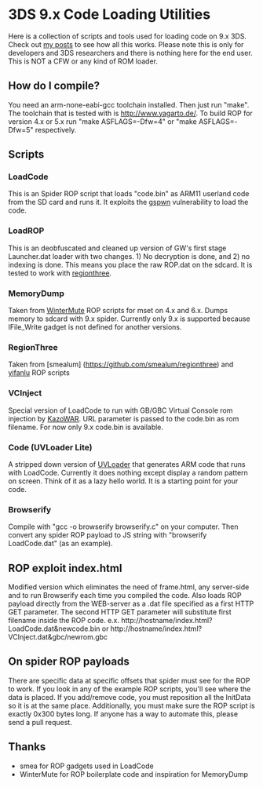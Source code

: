 3DS 9.x Code Loading Utilities
===============================================================================

Here is a collection of scripts and tools used for loading code on 9.x 3DS. 
Check out [my posts](http://yifan.lu/category/devices/3ds/) to see how all 
this works. Please note this is only for developers and 3DS researchers and 
there is nothing here for the end user. This is NOT a CFW or any kind of ROM 
loader.

## How do I compile?

You need an arm-none-eabi-gcc toolchain installed. Then just run "make".
The toolchain that is tested with is <http://www.yagarto.de/>. To build ROP for version 4.x or 5.x run "make ASFLAGS=-Dfw=4" or "make ASFLAGS=-Dfw=5" respectively.

## Scripts

### LoadCode

This is an Spider ROP script that loads "code.bin" as ARM11 userland code from 
the SD card and runs it. It exploits the [gspwn](http://smealum.net/?p=517) 
vulnerability to load the code.

### LoadROP

This is an deobfuscated and cleaned up version of GW's first stage Launcher.dat 
loader with two changes. 1) No decryption is done, and 2) no indexing is done. 
This means you place the raw ROP.dat on the sdcard. It is tested to work with 
[regionthree](http://github.com/smealum/regionthree).

### MemoryDump

Taken from [WinterMute](https://github.com/WinterMute/ROPInstaller) ROP scripts 
for mset on 4.x and 6.x. Dumps memory to sdcard with 9.x spider. Currently only 9.x is supported because IFile_Write gadget is not defined for another versions.

### RegionThree

Taken from [smealum] (https://github.com/smealum/regionthree) and [yifanlu](https://github.com/yifanlu/Spider3DSTools/wiki/RegionThree-Loading) ROP scripts

### VCInject

Special version of LoadCode to run with GB/GBC Virtual Console rom injection by [KazoWAR](http://gbatemp.net/threads/injecting-roms-into-vc-with-only-the-web-browser-sure.379760/). URL parameter is passed to the code.bin as rom filename. For now only 9.x code.bin is available.

### Code (UVLoader Lite)

A stripped down version of [UVLoader](http://github.com/yifanlu/UVLoader) that 
generates ARM code that runs with LoadCode. Currently it does nothing except 
display a random pattern on screen. Think of it as a lazy hello world. It is 
a starting point for your code.

### Browserify

Compile with "gcc -o browserify browserify.c" on your computer. Then convert 
any spider ROP payload to JS string with "browserify LoadCode.dat" (as an 
example).

## ROP exploit index.html

Modified version which eliminates the need of frame.html, any server-side and to run Browserify each time you compiled the code. Also loads ROP payload directly from the WEB-server as a .dat file specified as a first HTTP GET parameter. The second HTTP GET parameter will substitute first filename inside the ROP code. e.x. http://hostname/index.html?LoadCode.dat&newcode.bin or http://hostname/index.html?VCInject.dat&gbc/newrom.gbc

## On spider ROP payloads

There are specific data at specific offsets that spider must see for the ROP to 
work. If you look in any of the example ROP scripts, you'll see where the data 
is placed. If you add/remove code, you must reposition all the InitData so it 
is at the same place. Additionally, you must make sure the ROP script is 
exactly 0x300 bytes long. If anyone has a way to automate this, please send a 
pull request.

## Thanks

* smea for ROP gadgets used in LoadCode
* WinterMute for ROP boilerplate code and inspiration for MemoryDump
